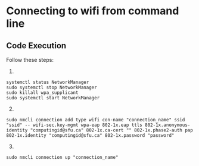 # Connecting to wifi from command line

## Code Execution

Follow these steps:

1. 
```
systemctl status NetworkManager
sudo systemctl stop NetworkManager
sudo killall wpa_supplicant
sudo systemctl start NetworkManager
```
2. 
```
sudo nmcli connection add type wifi con-name "connection_name" ssid "ssid" -- wifi-sec.key-mgmt wpa-eap 802-1x.eap ttls 802-1x.anonymous-identity "computingid@sfu.ca" 802-1x.ca-cert "" 802-1x.phase2-auth pap 802-1x.identity "computingid@sfu.ca" 802-1x.password "password"

```
3.
```
sudo nmcli connection up "connection_name"
```

